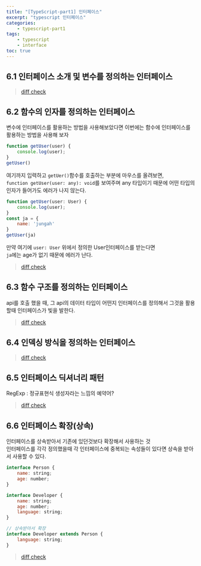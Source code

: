 ```yaml
--- 
title: "[TypeScript-part1] 인터페이스" 
excerpt: "typescript 인터페이스"
categories: 
    - typescript-part1
tags: 
    - typescript
    - interface
toc: true
--- 
```

## 6.1 인터페이스 소개 및 변수를 정의하는 인터페이스

> [diff check](https://github.com/wjddk0909/typescript-part1/commit/b9559cb2582ba028305cb883cef723d2668ea265)

## 6.2 함수의 인자를 정의하는 인터페이스

변수에 인터페이스를 활용하는 방법을 사용해보았다면 이번에는 함수에 인터페이스를 활용하는 방법을 사용해 보자  

```javascript
function getUser(user) {
    console.log(user);
}
getUser()
```
여기까지 입력하고 `getUer()`함수를 호출하는 부분에 마우스를 올려보면,  
`function getUser(user: any): void`를 보여주며 any 타입이기 때문에 어떤 타입의 인자가 들어가도 에러가 나지 않는다. 

```javascript
function getUser(user: User) {
    console.log(user);
}
const ja = {
    name: 'jungah'
}
getUser(ja)
```
만약 여기에 `user: User` 위에서 정의한 User인터페이스를 받는다면  
`ja`에는 age가 없기 때문에 에러가 난다.  

> [diff check](https://github.com/wjddk0909/typescript-part1/commit/360e007d8cb944e6dd85c091b1dce58f62fa4aa6)

## 6.3 함수 구조를 정의하는 인터페이스

api를 호출 했을 때, 그 api의 데이터 타입이 어떤지 인터페이스를 정의해서 그것을 활용할때 인터페이스가 빛을 발한다.  

> [diff check](https://github.com/wjddk0909/typescript-part1/commit/d06b7d38811c91b4ceb84786e559946d07e8cee3)

## 6.4 인덱싱 방식을 정의하는 인터페이스

> [diff check](https://github.com/wjddk0909/typescript-part1/commit/5ccae53bb0970b84683efe66be30c979bd86d655)

## 6.5 인터페이스 딕셔너리 패턴

RegExp : 정규표현식 생성자라는 느낌의 예약어?

> [diff check](https://github.com/wjddk0909/typescript-part1/commit/ba556c4b4eb553834d890331ca4a5fa793d11720)

## 6.6 인터페이스 확장(상속)

인터페이스를 상속받아서 기존에 있던것보다 확장해서 사용하는 것  
인터페이스를 각각 정의했을때 각 인터페이스에 중복되는 속성들이 있다면 상속을 받아서 사용할 수 있다.  

```javascript
interface Person {
    name: string;
    age: number;
}

interface Developer {
    name: string;
    age: number;
    language: string;
}

// 상속받아서 확장
interface Developer extends Person {
    language: string;
}
```

> [diff check](https://github.com/wjddk0909/typescript-part1/commit/cc7993d889893ff00fc8cc02fb39c369ad883567)

